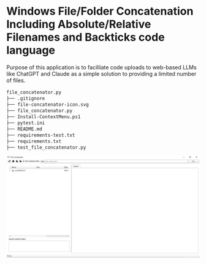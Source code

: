 # Windows File/Folder Concatenation Including Absolute/Relative Filenames and Backticks code language

Purpose of this application is to facilliate code uploads to web-based LLMs like ChatGPT and Claude as a simple solution to providing a limited number of files. 


```
file_concatenator.py
├── .gitignore
├── file-concatenator-icon.svg
├── file_concatenator.py
├── Install-ContextMenu.ps1
├── pytest.ini
├── README.md
├── requirements-test.txt
├── requirements.txt
├── test_file_concatenator.py
```
![Interface of application](interface.png)